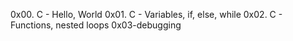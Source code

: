 0x00. C - Hello, World
0x01. C - Variables, if, else, while
0x02. C - Functions, nested loops
0x03-debugging
